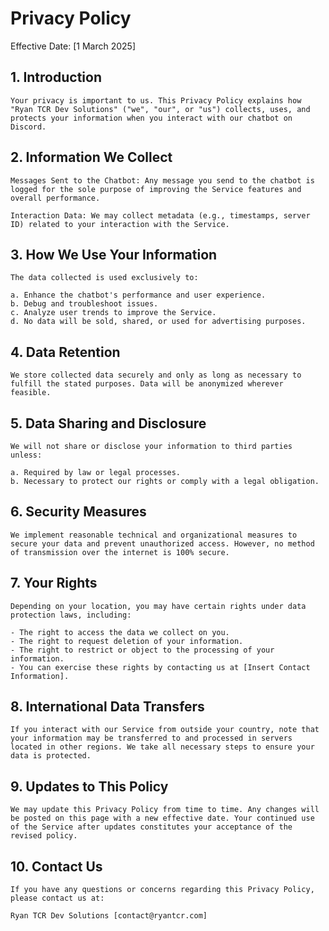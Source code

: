 # Privacy Policy

Effective Date: [1 March 2025]

## 1. Introduction

    Your privacy is important to us. This Privacy Policy explains how "Ryan TCR Dev Solutions" ("we", "our", or "us") collects, uses, and protects your information when you interact with our chatbot on Discord.

## 2. Information We Collect
    
    Messages Sent to the Chatbot: Any message you send to the chatbot is logged for the sole purpose of improving the Service features and overall performance. 
    
    Interaction Data: We may collect metadata (e.g., timestamps, server ID) related to your interaction with the Service.

## 3. How We Use Your Information
    
    The data collected is used exclusively to:
    
    a. Enhance the chatbot's performance and user experience.
    b. Debug and troubleshoot issues.
    c. Analyze user trends to improve the Service.
    d. No data will be sold, shared, or used for advertising purposes.

## 4. Data Retention

    We store collected data securely and only as long as necessary to fulfill the stated purposes. Data will be anonymized wherever feasible.

## 5. Data Sharing and Disclosure

    We will not share or disclose your information to third parties unless:
    
    a. Required by law or legal processes. 
    b. Necessary to protect our rights or comply with a legal obligation.
    
## 6. Security Measures
    
    We implement reasonable technical and organizational measures to secure your data and prevent unauthorized access. However, no method of transmission over the internet is 100% secure.
    
## 7. Your Rights
    
    Depending on your location, you may have certain rights under data protection laws, including:

    - The right to access the data we collect on you.
    - The right to request deletion of your information.
    - The right to restrict or object to the processing of your information.
    - You can exercise these rights by contacting us at [Insert Contact Information].

## 8. International Data Transfers
    
    If you interact with our Service from outside your country, note that your information may be transferred to and processed in servers located in other regions. We take all necessary steps to ensure your data is protected.

## 9.  Updates to This Policy

    We may update this Privacy Policy from time to time. Any changes will be posted on this page with a new effective date. Your continued use of the Service after updates constitutes your acceptance of the revised policy.

## 10.  Contact Us
    
    If you have any questions or concerns regarding this Privacy Policy, please contact us at:

    Ryan TCR Dev Solutions [contact@ryantcr.com]